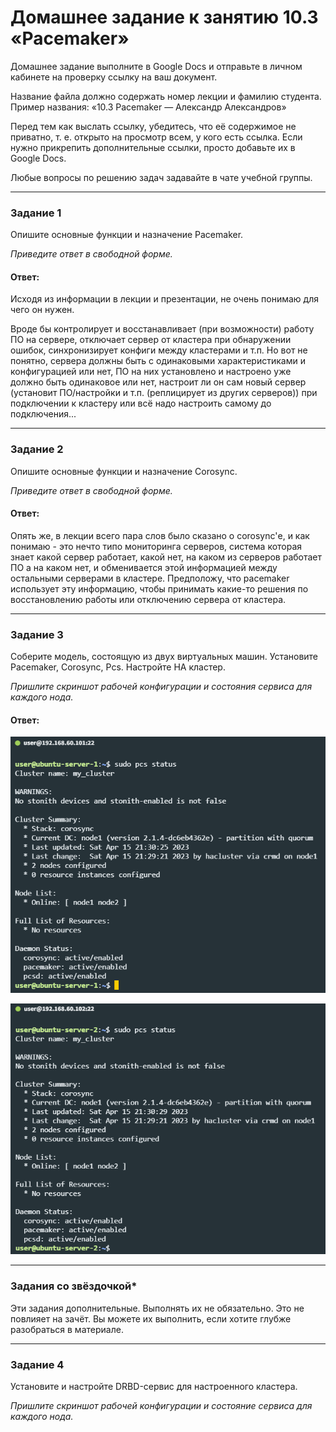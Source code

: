 # Домашнее задание к занятию 10.3 «Pacemaker»

Домашнее задание выполните в Google Docs и отправьте в личном кабинете на проверку ссылку на ваш документ.

Название файла должно содержать номер лекции и фамилию студента. Пример названия: «10.3 Pacemaker — Александр Александров»

Перед тем как выслать ссылку, убедитесь, что её содержимое не приватно, т. е.  открыто на просмотр всем, у кого есть ссылка. Если нужно прикрепить дополнительные ссылки, просто добавьте их в Google Docs.

Любые вопросы по решению задач задавайте в чате учебной группы.

---

### Задание 1

Опишите основные функции и назначение Pacemaker.

*Приведите ответ в свободной форме.*

#### Ответ:

Исходя из информации в лекции и презентации, не очень понимаю для чего он нужен.

Вроде бы контролирует и восстанавливает (при возможности) работу ПО на сервере, отключает сервер от кластера при обнаружении ошибок, синхронизирует конфиги между кластерами и т.п. Но вот не понятно, сервера должны быть с одинаковыми характеристиками и конфигурацией или нет, ПО на них установлено и настроено уже должно быть одинаковое или нет, настроит ли он сам новый сервер (установит ПО/настройки и т.п. (реплицирует из других серверов)) при подключении к кластеру или всё надо настроить самому до подключения... 

---

### Задание 2

Опишите основные функции и назначение Corosync.

*Приведите ответ в свободной форме.*

#### Ответ:

Опять же, в лекции всего пара слов было сказано о corosync'е, и как понимаю - это нечто типо мониторинга серверов, система которая знает какой сервер работает, какой нет, на каком из серверов работает ПО а на каком нет, и обменивается этой информацией между остальными серверами в кластере. Предположу, что pacemaker использует эту информацию, чтобы принимать какие-то решения по восстановлению работы или отключению сервера от кластера.

---

### Задание 3

Соберите модель, состоящую из двух виртуальных машин. Установите Pacemaker, Corosync, Pcs. Настройте HA кластер.

*Пришлите скриншот рабочей конфигурации и состояния сервиса для каждого нода.*

#### Ответ:

![](src/resources/10.03/01.png)

![](src/resources/10.03/02.png)

---

### Задания со звёздочкой*
Эти задания дополнительные. Выполнять их не обязательно. Это не повлияет на зачёт. Вы можете их выполнить, если хотите глубже разобраться в материале.
 
---

### Задание 4

Установите и настройте DRBD-сервис для настроенного кластера.

*Пришлите скриншот рабочей конфигурации и состояние сервиса для каждого нода.*


